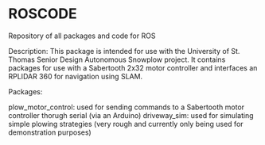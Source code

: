 # ROSCODE
Repository of all packages and code for ROS

Description:
This package is intended for use with the University of St. Thomas Senior Design Autonomous Snowplow project.  It contains packages for use with a Sabertooth 2x32 motor controller and interfaces an RPLIDAR 360 for navigation using SLAM.


Packages:

plow_motor_control: used for sending commands to a Sabertooth motor controller thorugh serial (via an Arduino)
driveway_sim: used for simulating simple plowing strategies (very rough and currently only being used for demonstration purposes)
